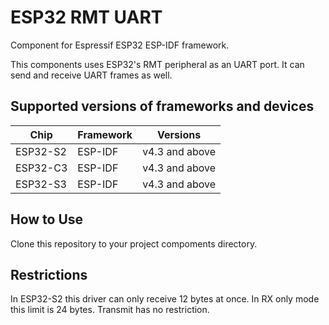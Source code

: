 # ESP32 RMT UART

Component for Espressif ESP32 ESP-IDF framework.

This components uses ESP32's RMT peripheral as an UART port. It can send and receive UART frames as well.

## Supported versions of frameworks and devices

| Chip           | Framework          | Versions
|----------------|--------------------|-----------------------
| ESP32-S2 | ESP-IDF            | v4.3 and above
| ESP32-C3 | ESP-IDF            | v4.3 and above
| ESP32-S3 | ESP-IDF            | v4.3 and above

## How to Use
Clone this repository to your project compoments directory.

## Restrictions
In ESP32-S2 this driver can only receive 12 bytes at once. In RX only mode this limit is 24 bytes. Transmit has no restriction.
